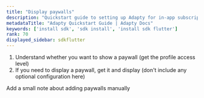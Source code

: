 ```yaml
---
title: "Display paywalls"
description: "Quickstart guide to setting up Adapty for in-app subscription management."
metadataTitle: "Adapty Quickstart Guide | Adapty Docs"
keywords: ['install sdk', 'sdk install', 'install sdk flutter']
rank: 70
displayed_sidebar: sdkflutter
---
```


1. Understand whether you want to show a paywall (get the profile access level)
2. If you need to display a paywall, get it and display (don't include any optional configuration here)

Add a small note about adding paywalls manually 